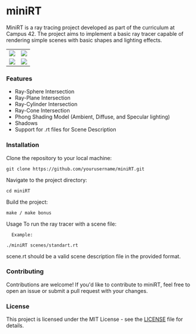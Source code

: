 # miniRT
MiniRT is a ray tracing project developed as part of the curriculum at Campus 42. The project aims to implement a basic ray tracer capable of rendering simple scenes with basic shapes and lighting effects.

<table align="center">
  <tr>
    <td align="center"><img src="https://github.com/PaLucena/miniRT/assets/131014763/3f0e9ab4-56e1-4f64-a3ad-121613289d70"></td>
    <td align="center"><img src="https://github.com/PaLucena/miniRT/assets/131014763/bbc99e95-88dc-4737-bc62-b1300c600ea4"></td>
  </tr>
  <tr>
    <td align="center"><img src="https://github.com/PaLucena/miniRT/assets/131014763/d8d3bee7-67bc-43c7-a5e3-90970fc93eac"></td>
    <td align="center"><img src="https://github.com/PaLucena/miniRT/assets/131014763/b35a325d-db05-4a35-9756-e9ed826516bb"></td>
  </tr>
</table>

### Features
- Ray-Sphere Intersection
- Ray-Plane Intersection
- Ray-Cylinder Intersection
- Ray-Cone Intersection
- Phong Shading Model (Ambient, Diffuse, and Specular lighting)
- Shadows
- Support for .rt files for Scene Description

### Installation
Clone the repository to your local machine:
```
git clone https://github.com/yourusername/miniRT.git
```
Navigate to the project directory:
```
cd miniRT
```
Build the project:
```
make / make bonus
```
Usage
To run the ray tracer with a scene file:
```
  Example:

./miniRT scenes/standart.rt
```
scene.rt should be a valid scene description file in the provided format.

### Contributing
Contributions are welcome! If you'd like to contribute to miniRT, feel free to open an issue or submit a pull request with your changes.

### License
This project is licensed under the MIT License - see the [LICENSE](https://github.com/PaLucena/miniRT/blob/master/LICENSE) file for details.
